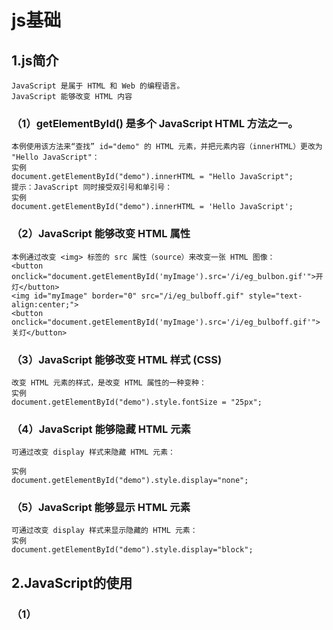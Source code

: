 # js基础
## 1.js简介
    JavaScript 是属于 HTML 和 Web 的编程语言。
    JavaScript 能够改变 HTML 内容
### （1）getElementById() 是多个 JavaScript HTML 方法之一。
    本例使用该方法来“查找” id="demo" 的 HTML 元素，并把元素内容（innerHTML）更改为 "Hello JavaScript"：
    实例
    document.getElementById("demo").innerHTML = "Hello JavaScript";
    提示：JavaScript 同时接受双引号和单引号：
    实例
    document.getElementById("demo").innerHTML = 'Hello JavaScript';

### （2）JavaScript 能够改变 HTML 属性
    本例通过改变 <img> 标签的 src 属性（source）来改变一张 HTML 图像：
    <button onclick="document.getElementById('myImage').src='/i/eg_bulbon.gif'">开灯</button>
    <img id="myImage" border="0" src="/i/eg_bulboff.gif" style="text-align:center;">
    <button onclick="document.getElementById('myImage').src='/i/eg_bulboff.gif'">关灯</button>

### （3）JavaScript 能够改变 HTML 样式 (CSS)
    改变 HTML 元素的样式，是改变 HTML 属性的一种变种：
    实例
    document.getElementById("demo").style.fontSize = "25px";

### （4）JavaScript 能够隐藏 HTML 元素
    可通过改变 display 样式来隐藏 HTML 元素：

    实例
    document.getElementById("demo").style.display="none";

### （5）JavaScript 能够显示 HTML 元素
    可通过改变 display 样式来显示隐藏的 HTML 元素：
    实例
    document.getElementById("demo").style.display="block";

## 2.JavaScript的使用
### （1）<script> 标签
    在 HTML 中，JavaScript 代码必须位于 <script> 与 </script> 标签之间。
    实例
    <script>
    document.getElementById("demo").innerHTML = "我的第一段 JavaScript";
    </script>
    注释：旧的 JavaScript 例子也许会使用 type 属性：<script type="text/javascript">。
    注释：type 属性不是必需的。JavaScript 是 HTML 中的默认脚本语言。

### （2）JavaScript 函数和事件
    JavaScript 函数是一种 JavaScript 代码块，它可以在调用时被执行。
    例如，当发生事件时调用函数，比如当用户点击按钮时。
### （3）JavaScript的位置
#### 内部脚本
    您能够在 HTML 文档中放置任意数量的脚本。
    脚本可被放置与 HTML 页面的 <body> 或 <head> 部分中，或兼而有之。
    提示：把脚本置于 <body> 元素的底部，可改善显示速度，因为脚本编译会拖慢显示。

#### 外部脚本
##### 外部脚本位置
    脚本可放置与外部文件中：
    外部文件：myScript.js
    function myFunction() {
        document.getElementById("demo").innerHTML = "段落被更改。";
    }
    外部脚本很实用，如果相同的脚本被用于许多不同的网页。
    JavaScript 文件的文件扩展名是 .js。
##### 外部脚本使用
    如需使用外部脚本，请在 <script> 标签的 src (source) 属性中设置脚本的名称：
    实例
    <script src="myScript.js"></script>
    注释：外部脚本不能包含 <script> 标签。

##### 外部 JavaScript 的优势
    在外部文件中放置脚本有如下优势：
    分离了 HTML 和代码
    使 HTML 和 JavaScript 更易于阅读和维护
    已缓存的 JavaScript 文件可加速页面加载
    如需向一张页面添加多个脚本文件 - 请使用多个 script 标签：
    实例
    <script src="myScript1.js"></script>
    <script src="myScript2.js"></script>
##### 外部引用
    可通过完整的 URL 或相对于当前网页的路径引用外部脚本：
    本例使用完整的 URL 来链接至脚本：
    实例
    <script src="https://www.w3school.com.cn/js/myScript1.js"></script>
    本例使用了位于当前网站上指定文件夹中的脚本：
    实例
    <script src="/js/myScript1.js"></script>
    本例链接了与当前页面相同文件夹的脚本：
    实例
    <script src="myScript1.js"></script>
 
    您能够在 HTML 文件路径中学习更多有关文件路径的知识 
### 3.JavaScript 输出
    JavaScript 不提供任何内建的打印或显示函数。

    JavaScript 显示方案
    JavaScript 能够以不同方式“显示”数据：
    使用 window.alert() 写入警告框
    使用 document.write() 写入 HTML 输出
    使用 innerHTML 写入 HTML 元素
    使用 console.log() 写入浏览器控制台
#### （1）使用 innerHTML
    如需访问 HTML 元素，JavaScript 可使用 document.getElementById(id) 方法。
    id 属性定义 HTML 元素。innerHTML 属性定义 HTML 内容：

    实例
    <!DOCTYPE html>
    <html>
    <body>
        <h1>我的第一张网页</h1>
        <p>我的第一个段落</p>
        <p id="demo"></p>

    <script>
        document.getElementById("demo").innerHTML = 5 + 6;
    </script>
    </body>
    </html> 
    提示：更改 HTML 元素的 innerHTML 属性是在 HTML 中显示数据的常用方法。

#### （2）使用 document.write()
    出于测试目的，使用 document.write() 比较方便：
    实例
    <!DOCTYPE html>
    <html>
    <body>
        <h1>我的第一张网页</h1>
        <p>我的第一个段落</p>
    <script>
        document.write(5 + 6);
    </script>
    </body>
    </html> 
    注意：在 HTML 文档完全加载后使用 document.write() 将删除所有已有的 HTML ：
    实例
    <!DOCTYPE html>
    <html>
    <body>
        <h1>我的第一张网页</h1>
        <p>我的第一个段落</p>
    <button onclick="document.write(5 + 6)">试一试</button>
    </body>
    </html>
    提示：document.write() 方法仅用于测试。

#### （3）使用 window.alert()
    您能够使用警告框来显示数据：
    实例
    <!DOCTYPE html>
    <html>
    <body>
        <h1>我的第一张网页</h1>
        <p>我的第一个段落</p>
    <script>
        window.alert(5 + 6);
    </script>

    </body>
    </html> 
 
    使用 console.log()
    在浏览器中，您可使用 console.log() 方法来显示数据。
    请通过 F12 来激活浏览器控制台，并在菜单中选择“控制台”。
    实例
    <!DOCTYPE html>
    <html>
    <body>
        <h1>我的第一张网页</h1>
        <p>我的第一个段落</p>
    <script>
        console.log(5 + 6);
    </script>

    </body>
    </html>
## 3.js语法句
    在 HTML 中，JavaScript 语句是由 web 浏览器“执行”的“指令”。

    实例
    var x, y, z;	// 语句 1
    x = 22;		// 语句 2
    y = 11;		// 语句 3
    z = x + y;	// 语句 4
### （1）JavaScript 语句由以下构成：

    值、运算符、表达式、关键词和注释。

    这条语句告诉浏览器在 id="demo" 的 HTML 元素中输出 "Hello Kitty."：
    实例
    document.getElementById("demo").innerHTML = "Hello Kitty.";
    大多数 JavaScript 程序都包含许多 JavaScript 语句。
    这些语句会按照它们被编写的顺序逐一执行。
    注释：JavaScript 程序（以及 JavaScript 语句）常被称为 JavaScript 代码。
### （2）分号分隔 JavaScript 语句。
        a = 5;
        b = 6;
        c = a + b;
    如果有分号分隔，允许在同一行写多条语句：
    a = 5; b = 6; c = a + b;
    您可能在网上看到不带分号的例子。
    提示：以分号结束语句不是必需的，但我们仍然强烈建议您这么做。

### （3）JavaScript 空白字符
    JavaScript 会忽略多个空格。您可以向脚本添加空格，以增强可读性。
    下面这两行是相等的：
    var person = "Bill";
    var person="Bill"; 
    在运算符旁边（ = + - * / ）添加空格是个好习惯：
    var x = y + z;
### （4）JavaScript 行长度和折行
    为了达到最佳的可读性，程序员们常常喜欢把代码行控制在 80 个字符以内。
    如果 JavaScript 语句太长，对其进行折行的最佳位置是某个运算符：
    实例
    document.getElementById("demo").innerHTML =
    "Hello Kitty.";
### （5）JavaScript 代码块
    JavaScript 语句可以用花括号（{...}）组合在代码块中。
    代码块的作用是定义一同执行的语句。
    您会在 JavaScript 中看到成块组合在一起的语句：
    实例
    function myFunction() {
        document.getElementById("demo").innerHTML = "Hello Kitty.";
        document.getElementById("myDIV").innerHTML = "How are you?";
    }

### （6）JavaScript 关键词
    JavaScript 语句常常通过某个关键词来标识需要执行的 JavaScript 动作。
    关键词	        描述
    break	        终止 switch 或循环。
    continue	    跳出循环并在顶端开始。
    debugger	    停止执行 JavaScript，并调用调试函数（如果可用）。
    do ... while	执行语句块，并在条件为真时重复代码块。
    for	            标记需被执行的语句块，只要条件为真。
    function	    声明函数。
    if ... else	    标记需被执行的语句块，根据某个条件。
    return	        退出函数。
    switch	        标记需被执行的语句块，根据不同的情况。
    try ... catch	对语句块实现错误处理。
    var	            声明变量。
    注释：JavaScript 关键词指的是保留的单词。保留词无法用作变量名。
## 4.js语法
    javaScript 语法是一套规则，它定义了 JavaScript 的语言结构。
    var x, y;	// 如何声明变量
    x = 7; y = 8;	// 如何赋值
    z = x + y;	// 如何计算值
 ### (1)JavaScript 值
    JavaScript 语句定义两种类型的值：混合值和变量值。
    混合值被称为字面量（literal）。变量值被称为变量。
### (2)JavaScript 字面量
#### 书写混合值最重要的规则是：
        写数值有无小数点均可：
#### 字符串是文本，由双引号或单引号包围：
        "Bill Gates"
        'Bill Gates' 
### （3）JavaScript 变量
    在编程语言中，变量用于存储数据值。
    JavaScript 使用 var 关键词来声明变量。
    = 号用于为变量赋值。
    在本例中，x 被定义为变量。然后，x 被赋的值是 7：
        var x;
        x = 7;
### (4)JavaScript 运算符
    JavaScript 使用算数运算符（+ - * /）来计算值：
        (7 + 8) * 10
    JavaScript 使用赋值运算符（=）向变量赋值：
        var x, y;
        var x = 7;
        var y = 8;
#### (5)JavaScript 表达式
    表达式是值、变量和运算符的组合，计算结果是值。
        6 * 10
    表达式也可包含变量值：
        x * 10
    值可以是多种类型，比如数值和字符串。
    例如，"Bill" + " " + "Gates"，计算为 "Bill Gates"：
#### (6)JavaScript 关键词
    JavaScript 关键词用于标识被执行的动作。
    var 关键词告知浏览器创建新的变量：
    var x = 7 + 8;
    var y = x * 10; 
 
#### (7)JavaScript 注释
    并非所有 JavaScript 语句都被“执行”。
    双斜杠 // 或 /* 与 */ 之间的代码被视为注释。
    注释会被忽略，不会被执行：
    var x = 7;   // 会执行
    // var x = 8;   不会执行
 
#### (8)JavaScript 标识符
##### 标识符是名称。
        在 JavaScript 中，标识符用于命名变量（以及关键词、函数和标签）。
        在大多数编程语言中，合法名称的规则大多相同。
##### 在 JavaScript 中，首字符必须是字母、下划线（-）或美元符号（$）。
        连串的字符可以是字母、数字、下划线或美元符号。
        提示：数值不可以作为首字符。这样，JavaScript 就能轻松区分标识符和数值。

##### JavaScript 对大小写敏感
    所有 JavaScript 标识符对大小写敏感。
    变量 lastName 和 lastname，是两个不同的变量。
        lastName = "Gates";
        lastname = "Jobs"; 
    JavaScript 不会把 VAR 或 Var 译作关键词 var。

##### JavaScript 与驼峰式大小写
    历史上，程序员曾使用三种把多个单词连接为一个变量名的方法：
    连字符：
        first-name, last-name, master-card, inter-city.
    注释：JavaScript 中不能使用连字符。它是为减法预留的。
    下划线：
        first_name, last_name, master_card, inter_city.
    驼峰式大小写（Camel Case）：
        FirstName, LastName, MasterCard, InterCity.
        camelCase
    JavaScript 程序员倾向于使用以小写字母开头的驼峰大小写：
        firstName, lastName, masterCard, interCity
##### JavaScript 字符集
    JavaScript 使用 Unicode 字符集。
    Unicode 覆盖世界上几乎所有的字符、标点和符号。
## JavaScript 注释
    JavaScript 注释用于解释 JavaScript 代码，增强其可读性。
    JavaScript 注释也可以用于在测试替代代码时阻止执行。

### 1.单行注释
    单行注释以 // 开头。
    任何位于 // 与行末之间的文本都会被 JavaScript 忽略（不会执行）。
    本例在每条代码行之前使用单行注释：
    实例
    // 改变标题：
        document.getElementById("myH").innerHTML = "我的第一张页面";
    // 改变段落：
        document.getElementById("myP").innerHTML = "我的第一个段落。";

    本例在每行结尾处使用了单行注释来解释代码：
    实例
        var x = 5;      // 声明 x，为其赋值 5
        var y = x + 2;  // 声明 y，为其赋值 x + 2
   
### 2.多行注释
        多行注释以 /* 开头，以 */ 结尾。
        任何位于 /* 和 */ 之间的文本都会被 JavaScript 忽略。
    本例使用多行注释（注释块）来解释代码：
    实例
        /*
        下面的代码会改变
        网页中
        id = "myH" 的标题
        以及 id = "myP" 的段落：
        */
        document.getElementById("myH").innerHTML = "我的第一张页面";
        document.getElementById("myP").innerHTML = "我的第一个段落。"; 

### 3.使用注释来阻止执行
    使用注释来防止代码执行很适合代码测试。
    在代码行之前添加 // 会把可执行的代码行更改为注释。
    本例使用 // 来阻止代码行的执行：

    实例
        //document.getElementById("myH").innerHTML = "我的第一张页面";
        document.getElementById("myP").innerHTML = "我的第一个段落。"; 
    本例使用注释块来阻止多行代码的执行：
    实例
        /*
        document.getElementById("myH").innerHTML = "我的第一张页面";
        document.getElementById("myP").innerHTML = "我的第一个段落。";
        */
### 4.JavaScript 变量
#### (1)JavaScript 变量是存储数据值的容器。
    在本例中，x、y 和 z 是变量：
    实例
        var x = 7;
        var y = 8;
        var z = x + y; 
    从上例中，您可获得：
        x 存储值 7
        y 存储值 8
        z 存储值 15
    类似代数
    在本例中，price1、price2 以及 total 是变量：
    实例
        var price1 = 7;
        var price2 = 8;
        var price3 = 12;
        var total = price1 + price2 + price3;
    在编程中，类似代数，我们使用变量（比如 price1）来存放值。
    在编程中，类似代数，我们在表达式中使用变量（total = price1 + price2 + price3）。
    从上例中，您可以算出 total 的值是 27。
    提示：JavaScript 变量是存储数据值的容器。

#### (2)赋值运算符
    在 JavaScript 中，等号（=）是赋值运算符，而不是“等于”运算符。
    这一点与代数不同。下面的代码在代数中是不合理的：
        x = x + 5
    然而在 JavaScript 中，它非常合理：把 x + 5 的值赋给 x。
    （计算 x + 5 的值并把结果放入 x 中。x 的值递增 5。）
    注释：JavaScript 中的“等于”运算符是 ==。

#### (3)JavaScript 数据类型
    JavaScript 变量可存放数值，比如 100，以及文本值，比如 "Bill Gates"。
    在编程中，文本值被称为字符串。
    JavaScript 可处理多种数据类型，但是现在，我们只关注数值和字符串值。
##### 字符串被包围在双引号或单引号中。数值不用引号。
    如果把数值放在引号中，会被视作文本字符串。
    实例
        var pi = 3.14;
        var person = "Bill Gates";
        var answer = 'How are you!';
#### (4)声明（创建） JavaScript 变量
    在 JavaScript 中创建变量被称为“声明”变量。
    您可以通过 var 关键词来声明 JavaScript 变量：
        var carName;
    声明之后，变量是没有值的。（技术上，它的值是 undefined。）
    如需赋值给变量，请使用等号：
        carName = "porsche";
    您可以在声明变量时向它赋值：
        var carName = "porsche";
    在上面的例子中，我们创建了名为 carName 的变量，并向其赋值 "porsche"。

    然后，我们在 id="demo" 的 HTML 段落中“输出”该值：
    实例
        <p id="demo"></p>
        <script>
        var carName = "porsche";
        document.getElementById("demo").innerHTML = carName; 
        </script>
    提示：在脚本的开头声明所有变量是个好习惯！

#### (5)一条语句，多个变量
    您可以在一条语句中声明许多变量,以 var 作为语句的开头，并以逗号分隔变量：
        var person = "Bill Gates", carName = "porsche", price = 15000;
    声明可横跨多行：
        var person = "Bill Gates",
        carName = "porsche",
        price = 15000;
#### (6)Value = undefined
    在计算机程序中，被声明的变量经常是不带值的。值可以是需被计算的内容，或是之后被提供的数据，比如数据输入。
    不带有值的变量，它的值将是 undefined。
    变量 carName 在这条语句执行后的值是 undefined：
    实例
        var carName;
#### (7)重复声明 JavaScript 变量
    如果再次声明某个 JavaScript 变量，将不会丢它的值。
    在这两条语句执行后，变量 carName 的值仍然是 "porsche"：
    实例
        var carName = "porsche";
        var carName; 
#### (8)JavaScript 算术
    与代数类似，您能够通过 JavaScript 变量进行算术运算，使用 = 和 + 之类的运算符：

    实例
        var x = 3 + 5 + 8;
    字符串也可以使用加号，但是字符串将被级联：

    实例
        var x = "Bill" + " " + "Gates";
        
    还可以试试这个：
    实例
        var x = "8" + 3 + 5;
    提示：如果把要给数值放入引号中，其余数值会被视作字符串并被级联。

    现在试试这个：
    实例
        var x = 3 + 5 + "8";
### 5.JavaScript Let
    ES2015 引入了两个重要的 JavaScript 新关键词：let 和 const。
    这两个关键字在 JavaScript 中提供了块作用域（Block Scope）变量（和常量）。
    在 ES2015 之前，JavaScript 只有两种类型的作用域：全局作用域和函数作用域。
#### （1）全局作用域
    全局（在函数之外）声明的变量拥有全局作用域。
    实例
        var carName = "porsche";
        // 此处的代码可以使用 carName
        function myFunction() {
        // 此处的代码也可以使用 carName
        }
    全局变量可以在 JavaScript 程序中的任何位置访问。

#### （2）函数作用域
    局部（函数内）声明的变量拥有函数作用域。
    实例
        // 此处的代码不可以使用 carName
        function myFunction() {
            var carName = "porsche";
            // code here CAN use carName
        }
        // 此处的代码不可以使用 carName
    局部变量只能在它们被声明的函数内访问。

#### （3）JavaScript 块作用域
    通过 var 关键词声明的变量没有块作用域。
    在块 {} 内声明的变量可以从块之外进行访问。
    实例
        { 
        var x = 10; 
        }
        // 此处可以使用 x
    在 ES2015 之前，JavaScript 是没有块作用域的。
    可以使用 let 关键词声明拥有块作用域的变量。
    在块 {} 内声明的变量无法从块外访问：

    实例
        { 
        let x = 10;
        }
        // 此处不可以使用 x
#### （4）重新声明变量
    使用 var 关键字重新声明变量会带来问题。
    在块中重新声明变量也将重新声明块外的变量：
    实例
        var x = 10;
        // 此处 x 为 10
        { 
        var x = 6;
        // 此处 x 为 6
        }
        // 此处 x 为 6
    使用 let 关键字重新声明变量可以解决这个问题。
    在块中重新声明变量不会重新声明块外的变量：
    实例
        var x = 10;
        // 此处 x 为 10
        { 
        let x = 6;
        // 此处 x 为 6
        }
        // 此处 x 为 10
    
    下表定义了第一个完全支持 let 关键词的浏览器版本：
#### （4）循环作用域
##### 在循环中使用 var：
    实例
    var i = 7;
    for (var i = 0; i < 10; i++) {
    // 一些语句
        }
    // 此处，i 为 10

##### 在循环中使用 let：

    实例
    let i = 7;
    for (let i = 0; i < 10; i++) {
    // 一些语句
    }
    // 此处 i 为 7
    在第一个例子中，在循环中使用的变量使用 var 重新声明了循环之外的变量。
    在第二个例子中，在循环中使用的变量使用 let 并没有重新声明循环外的变量。
    如果在循环中用 let 声明了变量 i，那么只有在循环内，变量 i 才是可见的。

#### （5）函数作用域
    在函数内声明变量时，使用 var 和 let 很相似。
    它们都有函数作用域：
    function myFunction() {
        var carName = "porsche";   // 函数作用域
    }
    function myFunction() {
        let carName = "porsche";   // 函数作用域
    }
#### （6）全局作用域
    块外声明声明，那么 var 和 let 也很相似。
    它们都拥有全局作用域：
    var x = 10;       // 全局作用域
    let y = 6;       // 全局作用域
#### （7）HTML 中的全局变量
    使用 JavaScript 的情况下，全局作用域是 JavaScript 环境。
    在 HTML 中，全局作用域是 window 对象。
    通过 var 关键词定义的全局变量属于 window 对象：
        实例
        var carName = "porsche";
        // 此处的代码可使用 window.carName

    通过 let 关键词定义的全局变量不属于 window 对象：
        实例
        let carName = "porsche";
        // 此处的代码不可使用 window.carName
#### （8）重新声明
##### 允许在程序的任何位置使用 var 重新声明 JavaScript 变量：
        实例
        var x = 10;
        // 现在，x 为 10
        var x = 6;
        // 现在，x 为 6

##### 在相同的作用域，或在相同的块中，通过 let 重新声明一个 var 变量是不允许的：
        实例
        var x = 10;       // 允许
        let x = 6;       // 不允许

        {
        var x = 10;   // 允许
        let x = 6;   // 不允许
        }
    在相同的作用域，或在相同的块中，通过 let 重新声明一个 let 变量是不允许的：

    实例
        let x = 10;       // 允许
        let x = 6;       // 不允许

        {
        let x = 10;   // 允许
        let x = 6;   // 不允许
        }
    在相同的作用域，或在相同的块中，通过 var 重新声明一个 let 变量是不允许的：

    实例
        let x = 10;       // 允许
        var x = 6;       // 不允许

        {
        let x = 10;   // 允许
        var x = 6;   // 不允许
        }
    在不同的作用域或块中，通过 let 重新声明变量是允许的：

    实例
    let x = 6;       // 允许

    {
    let x = 7;   // 允许
    }

    {
    let x = 8;   // 允许
    }
#### （8）提升
    通过 var 声明的变量会提升到顶端。如果您不了解什么是提升（Hoisting），请学习我们的提升这一章。
    您可以在声明变量之前就使用它：
        实例
        // 在此处，您可以使用 carName
        var carName;
    通过 let 定义的变量不会被提升到顶端。
    在声明 let 变量之前就使用它会导致 ReferenceError。
    变量从块的开头一直处于“暂时死区”，直到声明为止：
    实例
    // 在此处，您不可以使用 carName
    let carName;
### 6.JavaScript Const
    通过 const 定义的变量与 let 变量类似，但不能重新赋值：
        实例
        const PI = 3.141592653589793;
        PI = 3.14;      // 会出错
        PI = PI + 10;   // 也会出错
#### （1）块作用域
    在块作用域内使用 const 声明的变量与 let 变量相似。
    在本例中，x 在块中声明，不同于在块之外声明的 x：
        实例
        var x = 10;
        // 此处，x 为 10
        { 
        const x = 6;
        // 此处，x 为 6
        }
        // 此处，x 为 10
#### （2）在声明时赋值
    JavaScript const 变量必须在声明时赋值：
        const PI = 3.14159265359;
    不是真正的常数
    关键字 const 有一定的误导性。

    它没有定义常量值。它定义了对值的常量引用。

    因此，我们不能更改常量原始值，但我们可以更改常量对象的属性。

 #### （3）原始值
##### 如果我们将一个原始值赋给常量，我们就不能改变原始值：

        实例
        const PI = 3.141592653589793;
        PI = 3.14;      // 会出错
        PI = PI + 10;   // 也会出错
#### （4）常量对象可以更改
    您可以更改常量对象的属性：

        实例
        // 您可以创建 const 对象：
        const car = {type:"porsche", model:"911", color:"Black"};

    // 您可以更改属性：
        car.color = "White";

    // 您可以添加属性：
    car.owner = "Bill";
    但是您无法重新为常量对象赋值：

        实例
        const car = {type:"porsche", model:"911", color:"Black"};
        car = {type:"Volvo", model:"XC60", color:"White"};    // ERROR
#### （5）常量数组可以更改
    您可以更改常量数组的元素：

    实例
    // 您可以创建常量数组：
        const cars = ["Audi", "BMW", "porsche"];

    // 您可以更改元素：
        cars[0] = "Honda";

    // 您可以添加元素：
        cars.push("Volvo");
    但是您无法重新为常量数组赋值：
        实例
        const cars = ["Audi", "BMW", "porsche"];
        cars = ["Honda", "Toyota", "Volvo"];    // ERROR
#### （6）重新声明
    在程序中的任何位置都允许重新声明 JavaScript var 变量：

    实例
    var x = 2;    //  允许
    var x = 3;    //  允许
    x = 4;        //  允许
    在同一作用域或块中，不允许将已有的 var 或 let 变量重新声明或重新赋值给 const：

    实例
        var x = 2;         // 允许
            const x = 2;       // 不允许
        {
        let x = 2;     // 允许
            const x = 2;   // 不允许
        }
    在同一作用域或块中，为已有的 const 变量重新声明声明或赋值是不允许的：

    实例
    const x = 2;       // 允许
    const x = 3;       // 不允许
    x = 3;             // 不允许
    var x = 3;         // 不允许
    let x = 3;         // 不允许

    {
    const x = 2;   // 允许
    const x = 3;   // 不允许
    x = 3;         // 不允许
    var x = 3;     // 不允许
    let x = 3;     // 不允许
    }
    在另外的作用域或块中重新声明 const 是允许的：

    实例
    const x = 2;       // 允许

    {
    const x = 3;   // 允许
    }

    {
    const x = 4;   // 允许
    }
 #### （7）提升
    通过 var 定义的变量会被提升到顶端。如果您不了解什么是提升（Hoisting）。
    const 变量不能在声明之前使用：
### 7.JavaScript 运算符
#### （1）JavaScript 算数运算符
    +   加法
    -   减法
    *   乘法
    /	除法
    %	取模（余数）
    ++	递加
    --	递减
    **	幂（ES2016）
#### （2）JavaScript 赋值运算符

    =	    x = y	    x = y
    +=	    x += y	    x = x + y
    -=	    x -= y	    x = x - y
    *=	    x *= y	    x = x * y
    /=	    x /= y	    x = x / y
    %=	    x %= y	    x = x % y
    <<=	    x <<= y	    x = x << y
    >>=	    x >>= y	    x = x >> y
    >>>=	x >>>= y	x = x >>> y
    &=	    x &= y	    x = x & y
    ^=	    x ^= y	    x = x ^ y
    |=	    x |= y	    x = x | y
    **=	    x **= y	    x = x ** y
    加法赋值运算符（+=）向变量添加一个值。
#### （3）JavaScript 字符串运算符
##### 字符串进行相加
    + 运算符可以字符串进行相加（级联运算符）。
    += 赋值运算符也可用于相加（级联）字符串：
        实例
        txt1 = "Hello ";
        txt1 += "Kitty!"; 
        txt1 的结果将是：
        Hello Kitty!

##### 字符串和数字的相加
    相加两个数字，将返回和，但对一个数字和一个字符串相加将返回一个字符串：
        实例
        x = 7 + 8;
        y = "7" + 8;
        z = "Hello" + 7;
        x、y 和 z 的结果将是：

        15
        78
        Hello7
 

#### （4）JavaScript 比较运算符
    ==	等于
    ===	等值等型
    !=	不相等
    !==	不等值或不等型
    >	大于
    <	小于
    >=	大于或等于
    <=	小于或等于
    ?	三元运算符

#### (5)JavaScript 逻辑运算符
    运算符	描述
    &&	逻辑与
    ||	逻辑或
    !	逻辑非

#### (6)JavaScript 类型运算符
    运算符	描述
    typeof	返回变量的类型。
    instanceof	返回 true，如果对象是对象类型的实例。

#### (7)JavaScript 位运算符
    位运算符处理 32 位数。
    该运算中的任何数值运算数都会被转换为 32 位的数。结果会被转换回 JavaScript 数。

    运算符	描述	例子	等同于	结果	十进制
    &	与	5 & 1	0101 & 0001	0001	1
    |	或	5 | 1	0101 | 0001	0101	5
    ~	非	~ 5	~0101	1010	10
    ^	异或	5 ^ 1	0101 ^ 0001	0100	4
    <<	零填充左位移	5 << 1	0101 << 1	1010	10
    >>	有符号右位移	5 >> 1	0101 >> 1	0010	2
    >>>	零填充右位移	5 >>> 1	0101 >>> 1	0010	2
    上例使用 4 位无符号的例子。但是 JavaScript 使用 32 位有符号数。
    因此，在 JavaScript 中，~ 5 不会返回 10，而是返回 -6。
### 8.JavaScript 数据类型
    值类型(基本类型)：字符串（String）、数字(Number)、布尔(Boolean)、空（Null）、未定义（Undefined）、Symbol。
    引用数据类型（对象类型）：对象(Object)、数组(Array)、函数(Function)，还有两个特殊的对象：正则（RegExp）和日期（Date）。
    注：Symbol 是 ES6 引入了一种新的原始数据类型，表示独一无二的值。

#### （1）JavaScript 拥有动态类型
    这意味着相同的变量可用作不同的类型：
    实例
        var x;               // x 为 undefined
        var x = 5;           // 现在 x 为数字
        var x = "John";      // 现在 x 为字符串

    变量的数据类型可以使用 typeof 操作符来查看：
        实例
        typeof "John"                // 返回 string
        typeof 3.14                  // 返回 number
        typeof false                 // 返回 boolean
        typeof [1,2,3,4]             // 返回 object
        typeof {name:'John', age:34} // 返回 object
    typeof 运算符可返回以下
    string
    number
    boolean
    undefined
    typeof 运算符把对象、数组或 null 返回 object。
    typeof 运算符不会把函数返回 object。


 #### (2)JavaScript 字符串 (String)
##### 字符串是存储字符（比如 "Bill Gates"）的变量。
##### 字符串可以是引号中的任意文本。可以使用单引号或双引号：
        实例
        var carname="Volvo XC60";
        var carname='Volvo XC60';
##### 可以在字符串中使用引号，只要不匹配包围字符串的引号即可：

        实例
        var answer="It's alright";
        var answer="He is called 'Johnny'";
        var answer='He is called "Johnny"';
##### 字符串方法
    1.length
        可返回字符串的长度：
    2.indexOf(searchvalue,start) 
        返回字符串中指定文本首次出现的索引（位置），未找到返回-1  不能采用强大的搜索值（正则表达式）。
    3.lastIndexOf(searchvalue,start) 方法返回指定文本在字符串中最后一次出现的索引，未找到返回-1
    4.startsWith(searchvalue,start) 如果字符串以指定值开头，则 返回 true   区分大小写
    5.endsWith(searchvalue, length)如果字符串以指定值结尾，则 返回 true
    6.search()    在字符串中搜索指定值并返回匹配的位置：不能接受第二个起始位置参数,支持正则
    7.match()   根据正则表达式在字符串中搜索匹配项,并将匹配项作为 Array 对象返回。
    8.includes()如果字符串包含指定值，includes() 方法返回 true。
##### 模板字面量
    1.模板字面量提供了一种将变量和表达式插入字符串的简单方法
    ${...}
    2.

##### 转义字符
    \
    \b	退格键
    \f	换页
    \n	新行
    \r	回车
    \t	水平制表符
    \v	垂直制表符
 #### (4)JavaScript 数字 (Nunber)
    JavaScript 只有一种数字类型。数字可以带小数点，也可以不带：
        实例
        var x1=34.00;      //使用小数点来写
        var x2=34;         //不使用小数点来写
    极大或极小的数字可以通过科学（指数）计数法来书写：
        实例
        var y=123e5;      // 12300000
        var z=123e-5;     // 0.00123
##### 精度
    整数（不使用指数或科学计数法）会被精确到 15 位。
    小数的最大数是 17 位，但是浮点的算数并不总是 100% 精准： 使用乘除法有助于解决上面的问题：
##### 字字符串
    在所有数字运算中，JavaScript 会尝试将字符串转换为数字：   *    /    -  加法不会
##### NaN
     非数字
     isNaN()     确定某个值是否是数    返回布尔
##### 数字方法
    toString() 以字符串返回数值
    toExponential(a) 返回字符串值，它包含已被四舍五入并使用指数计数法的数字 参数定义小数点后的字符数
    toFixed() 返回字符串值，它包含了指定位数小数的数字 参数定义小数点后的字符数
    toPrecision() 返回字符串值，它包含了指定长度的数字,参数定义总共字符数
    valueOf() 以数值返回数值：

    这三种 JavaScript 方法可用于将变量转换为数字：
    Number(a)	返回数字，由其参数转换而来。
    parseFloat(a)	解析其参数并返回浮点数。
    parseInt(a)	解析其参数并返回整数。

#### （5）JavaScript 布尔 (Boolean)
    布尔（逻辑）只能有两个值：true 或 false。
        var x=true;
        var y=false;
    布尔常用在条件测试中。
#### （6）JavaScript 数组
    下面的代码创建名为 cars 的数组：
        var cars=new Array();
        cars[0]="Saab";
        cars[1]="Volvo";
        cars[2]="BMW";
    或者:
        var cars=new Array("Saab","Volvo","BMW");
    或者:
        var cars=["Saab","Volvo","BMW"];

    数组下标是基于零的，所以第一个项目是 [0]，第二个是 [1]，以此类推。

#### （7）JavaScript 对象
    对象由花括号分隔。在括号内部，对象的属性以名称和值对的形式 (name : value) 来定义。属性由逗号分隔：

    var person={firstname:"John", lastname:"Doe", id:5566};
    上面例子中的对象 (person) 有三个属性：firstname、lastname 以及 id。

    空格和折行无关紧要。声明可横跨多行：
        var person={
        firstname : "John",
        lastname  : "Doe",
        id        :  5566
        };

    对象属性有两种寻址方式：
        实例
        name=person.lastname;
        name=person["lastname"];


#### （8）Undefined 和 Null
    Undefined 这个值表示变量不含有值。
    Undefined 与 null 的值相等，但类型不相等：
    可以通过将变量的值设置为 null 来清空变量。
        实例
        cars=null;
        person=null;


#### （9）声明变量类型
    当您声明新变量时，可以使用关键词 "new" 来声明其类型：
    var carname=new String;     //避免，这样声明会增加复杂度
    var x=      new Number;     //避免，这样声明会增加复杂度
    var y=      new Boolean;    //避免，这样声明会增加复杂度
    var cars=   new Array; 
    var person= new Object;
    JavaScript 变量均为对象。当您声明一个变量时，就创建了一个新的对象。
### 9.JavaScript 对象
    
#### （1）JavaScript 对象
    在 JavaScript中，几乎所有的事物都是对象。
    对象也是一个变量，但对象可以包含多个值（多个变量），每个值以 name:value 对呈现。
        var car = {name:"Fiat", model:500, color:"white"};
    在以上实例中，3 个值 ("Fiat", 500, "white") 赋予变量 car。
    JavaScript 对象是变量的容器。
#### （2）对象定义
    你可以使用字符来定义和创建 JavaScript 对象:
    实例
        var person = {firstName:"John", lastName:"Doe", age:50, eyeColor:"blue"};
    定义 JavaScript 对象可以跨越多行，空格跟换行不是必须的：

        实例
        var person = {
            firstName:"John",
            lastName:"Doe",
            age:50,
            eyeColor:"blue"
        };
 

#### （3）对象属性
    可以说 "JavaScript 对象是变量的容器"。
    但是，我们通常认为 "JavaScript 对象是键值对的容器"。
    键值对通常写法为 name : value (键与值以冒号分割)。
    键值对在 JavaScript 对象通常称为 对象属性。
    对象键值对的写法类似于：
        PHP 中的关联数组
        Python 中的字典
        C 语言中的哈希表
        Java 中的哈希映射
        Ruby 和 Perl 中的哈希表
#### （4）访问对象属性
    你可以通过两种方式访问对象属性:
        实例 1
        person.lastName;

        实例 2
        person["lastName"];

    

#### （5）对象方法
    对象的方法定义了一个函数，并作为对象的属性存储。
    对象方法通过添加 () 调用 (作为一个函数)。
    该实例访问了 person 对象的 fullName() 方法:
        name = person.fullName(); 
    如果你要访问 person 对象的 fullName 属性，它将作为一个定义函数的字符串返回：

    JavaScript 对象是属性和方法的容器。
    在随后的教程中你将学习到更多关于函数，属性和方法的知识。

 #### （6）访问对象方法
    你可以使用以下语法创建对象方法：
        methodName : function() {
            // 代码 
        }
    你可以使用以下语法访问对象方法：
        实例
            objectName.methodName()
    通常 fullName() 是作为 person 对象的一个方法， fullName 是作为一个属性。
    如果使用 fullName 属性，不添加 (), 它会返回函数的定义：
#### （7）this 关键词
    在函数定义中，this 引用该函数的“拥有者”。
#### (8)请注意 (x==y) 与 (x===y) 的区别。
    JavaScript 对象无法进行对比，比较两个 JavaScript 将始终返回 false。
### 10.JavaScript 函数
    JavaScript 函数是被设计为执行特定任务的代码块。
    JavaScript 函数会在某代码调用它时被执行。

        实例
        function myFunction(p1, p2) {
            return p1 * p2;              // 该函数返回 p1 和 p2 的乘积
        }
#### （1）JavaScript 函数语法
    JavaScript 函数通过 function 关键词进行定义，其后是函数名和括号 ()。
    圆括号可包括由逗号分隔的参数：
         (参数 1, 参数 2, ...)
    由函数执行的代码被放置在花括号中：{}
        function name(参数 1, 参数 2, 参数 3) {
            要执行的代码
        }
    在函数中，参数是局部变量。
#### （2）函数调用
    函数中的代码将在其他代码调用该函数时执行：
        当事件发生时（当用户点击按钮时）
        当 JavaScript 代码调用时
        自动的（自调用）


#### （3）函数返回
    当 JavaScript 到达 return 语句，函数将停止执行。
    如果函数被某条语句调用，JavaScript 将在调用语句之后“返回”执行代码。
    函数通常会计算出返回值。这个返回值会返回给调用者：
        实例
        计算两个数的乘积，并返回结果：

        var x = myFunction(7, 8);        // 调用函数，返回值被赋值给 x

        function myFunction(a, b) {
            return a * b;                // 函数返回 a 和 b 的乘积
        }
        x 的结果将是：
        56
#### （4）为何使用函数？
    能够对代码进行复用：只要定义一次代码，就可以多次使用它。
    能够多次向同一函数传递不同的参数，以产生不同的结果。

        实例
        把华氏度转换为摄氏度：
        function toCelsius(fahrenheit) {
            return (5/9) * (fahrenheit-32);
        }

        document.getElementById("demo").innerHTML = toCelsius(77);
#### （5） () 运算符调用函数
    使用上面的例子，toCelsius 引用的是函数对象，而 toCelsius() 引用的是函数结果。

        实例
        访问没有 () 的函数将返回函数定义：

        function toCelsius(fahrenheit) {
            return (5/9) * (fahrenheit-32);
        }

    document.getElementById("demo").innerHTML = toCelsius;
#### （6）用作变量值的函数
    函数的使用方法与变量一致，在所有类型的公式、赋值和计算中。
    使用变量来存储函数的值：
        var x = toCelsius(77);
        var text = "The temperature is " + x + " Celsius";
    您能够把函数当做变量值直接使用：
        var text = "The temperature is " + toCelsius(77) + " Celsius";
    局部变量
        在 JavaScript 函数中声明的变量，会成为函数的局部变量。

    局部变量只能在函数内访问。
        实例
        // 此处的代码不能使用 carName

        function myFunction() {
            var carName = "Volvo";
            // 此处的代码可以使用 carName
        }
        // 此处的代码不能使用 carName

    由于局部变量只能被其函数识别，因此可以在不同函数中使用相同名称的变量。
    局部变量在函数开始时创建，在函数完成时被删除。
### 11.JavaScript 事件
    HTML 事件是发生在 HTML 元素上的“事情”。
    当在 HTML 页面中使用 JavaScript 时，JavaScript 能够“应对”这些事件。

#### (1)HTML 事件
    HTML 事件可以是浏览器或用户做的某些事情。
        下面是 HTML 事件的一些例子：
        HTML 网页完成加载
        HTML 输入字段被修改
        HTML 按钮被点击

    通常，当事件发生时，用户会希望做某件事。JavaScript 允许您在事件被侦测到时执行代码。
    通过 JavaScript 代码，HTML 允许您向 HTML 元素添加事件处理程序。

    使用单引号：
        <element event='一些 JavaScript'>
    使用双引号：
        <element event="一些 JavaScript">
##### 在下面的例子中，onclick 属性（以及代码）被添加到 <button> 元素：
        实例
        <button onclick='document.getElementById("demo").innerHTML=Date()'>现在的时间是？</button>
    在上面的例子中，JavaScript 代码改变了 id="demo" 的元素的内容。

##### 在接下来的例子中，代码（使用 this.innerHTML）改变了其自身元素的内容：

        实例
        <button onclick="this.innerHTML=Date()">现在的时间是？</button>
    
##### JavaScript 代码通常有很多行。事件属性调用函数更为常见：

        实例
        <button onclick="displayDate()">现在的时间是？</button>
    
#### 常见的 HTML 事件
    事件	描述
    onchange	HTML 元素已被改变
    onclick	    用户点击了 HTML 元素
    onmouseover	用户把鼠标移动到 HTML 元素上
    onmouseout	用户把鼠标移开 HTML 元素
    onkeydown	用户按下键盘按键
    onload	    浏览器已经完成页面加载

### 12.JavaScript 数组
    JavaScript 数组用于在单一变量中存储多个值。
#### (1) 创建数组
##### 使用数组文本是创建 JavaScript 数组最简单的方法。
    语法：
    var array-name = [item1, item2, ...];
    注意：   空格和折行并不重要。声明可横跨多行：
            不要最后一个元素之后写逗号（比如 "BMW",）。
            可能存在跨浏览器兼容性问题。
    

##### 使用 JavaScript 关键词 new
    下面的例子也会创建数组，并为其赋值：
    实例
    var cars = new Array("Saab", "Volvo", "BMW");
    以上两个例子效果完全一样。无需使用 new Array()。

    出于简洁、可读性和执行速度的考虑，请使用第一种方法（数组文本方法）。

#### （2）访问数组元素
    我们通过引用索引号（下标号）来引用某个数组元素。
##### 这条语句访问 cars 中的首个元素的值：
        var name = cars[0];
    注意：[0] 是数组中的第一个元素。[1] 是第二个。数组索引从 0 开始。

##### 改变数组元素
    这条语句修改了 cars 中第一个元素的值：
    cars[0] = "Opel";

#### （3）访问完整数组
    通过 JavaScript，可通过引用数组名来访问完整数组：
    实例
    var cars = ["Saab", "Volvo", "BMW"];
    document.getElementById("demo").innerHTML = cars; 

#### （4）数组是对象
    数组是一种特殊类型的对象。在 JavaScript 中对数组使用 typeof 运算符会返回 "object"。
    但是，JavaScript 数组最好以数组来描述。
##### 对象使用名称来访问其“成员”。在本例中，person.firstName 返回 Bill：
    对象：
        var person = {firstName:"Bill", lastName:"Gates", age:19};

##### 数组元素可以是对象
        JavaScript 变量可以是对象。数组是特殊类型的对象。
        正因如此，您可以在相同数组中存放不同类型的变量。
        您可以在数组保存对象。您可以在数组中保存函数。你甚至可以在数组中保存数组：

        myArray[0] = Date.now;
        myArray[1] = myFunction;
        myArray[2] = myCars;
#### （5）数组属性和方法

    1.length 属性返回元素的数量


    把数组转换为字符串
        toString() 把数组转换为数组值（逗号分隔）的字符串。
        join(a) 方法也可将所有数组元素结合为一个字符串。参数为分隔符
    增减元素
        既然 JavaScript 数组属于对象，其中的元素就可以使用 JavaScript delete 运算符来删除，使用 delete 会在数组留下未定义的空洞。请使用 pop() 或 shift() 取而代之。
        pop() 方法从数组中删除最后一个元素 返回“被弹出”的值
        push() 方法（在数组结尾处）向数组添加一个新的元素 返回新数组的长度
    位移元素
        shift() 方法会删除首个数组元素，并把所有其他元素“位移”到更低的索引。返回被“位移出”的字符串
        unshift() 方法（在开头）向数组添加新元素，并“反向位移”旧元素 返回新数组的长度
    拼接数组
        splice(2, 0, "Lemon", "Kiwi") 方法可用于向数组添加新项 返回一个包含已删除项的数组
            splice(0, 1)
    合并数组
        concat() 方法通过合并（连接）现有数组来创建一个新数组
        var myChildren = myGirls.concat(myBoys); 
        var myChildren = arr1.concat(arr2, arr3)
        concat() 方法也可以将值作为参数
        var myChildren = arr1.concat(["Emil", "Tobias", "Linus"]);
    裁剪数组
        slice() 方法用数组的某个片段切出新数组。
        var citrus = fruits.slice(1)
        slice(a，b) 方法创建新数组。它不会从源数组中删除任何元素
    反转数组：
    reverse() 方法反转数组中的元素
    数组排序
        sort() 方法对数组进行排序
            默认地，sort() 函数按照字符串顺序对值进行排序 sort() 方法在对数值排序时会产生不正确的结果
        升序
        sort(function(a, b){return a - b})
        降序
        sort(function(a, b){return b - a})
    数组最大值
        function myArrayMax(arr) {
            
            return Math.max.apply(null, arr);
        }
    数组最小值
        function myArrayMin(arr) {
            return Math.min.apply(null, arr);
        }
    3.访问第一个数组元素
        实例
        fruits = ["Banana", "Orange", "Apple", "Mango"];
        var first = fruits[0];
    4.访问最后一个数组元素
        实例
        fruits = ["Banana", "Orange", "Apple", "Mango"];
        var last = fruits[fruits.length - 1];

    5.遍历数组元素
        ①遍历数组的最安全方法是使用 "for" 循环：
        实例
        var fruits, text, fLen, i;

        fruits = ["Banana", "Orange", "Apple", "Mango"];
        fLen = fruits.length;
        text = "<ul>";
        for (i = 0; i < fLen; i++) {
            text += "<li>" + fruits[i] + "</li>";
        } 
     ②可以使用 Array.foreach() 函数：
        实例
        var fruits, text;
        fruits = ["Banana", "Orange", "Apple", "Mango"];

        text = "<ul>";
        fruits.forEach(myFunction);
        text += "</ul>";

        function myFunction(value) {
        text += "<li>" + value + "</li>";
        }
    6.添加数组元素
        向数组添加新元素的最佳方法是使用 push() 方法：
        使用 length 属性向数组添加新元素：
        实例
        var fruits = ["Banana", "Orange", "Apple", "Mango"];
        fruits[fruits.length] = "Lemon";     // 向 fruits 添加一个新元素 (Lemon)
        添加最高索引的元素可在数组中创建未定义的“洞”：
        实例
        var fruits = ["Banana", "Orange", "Apple", "Mango"];
        fruits[6] = "Lemon";                 // 向 fruits 添加一个新元素 (Lemon)
    
#### （6） 关联数组
    很多编程元素支持命名索引的数组。
    具有命名索引的数组被称为关联数组（或散列）。
    JavaScript 不支持命名索引的数组。
    在 JavaScript 中，数组只能使用数字索引。

        实例
        var person = [];
        person[0] = "Bill";
        person[1] = "Gates";
        person[2] = 62;
        var x = person.length;          // person.length 返回 3
        var y = person[0];              // person[0] 返回 "Bill"
   
    命名索引，JavaScript 会把数组重定义为标准对象。
    之后，所有数组的方法和属性将产生非正确结果。

        实例：
        var person = [];
        person["firstName"] = "Bill";
        person["lastName"] = "Gates";
        person["age"] = 62;
        var x = person.length;         // person.length 将返回 0
        var y = person[0];              // person[0] 将返回 undefined

#### （7）数组和对象的区别
    在 JavaScript 中，数组使用数字索引。
    在 JavaScript 中，对象使用命名索引。
    数组是特殊类型的对象，具有数字索引。

##### 何时使用数组，何时使用对象？
        JavaScript 不支持关联数组
        如果希望元素名为字符串（文本）则应该使用对象。
        如果希望元素名为数字则应该使用数组。
        避免 new Array()
        没有必要使用 JavaScript 的内建数组构造器 new Array()。
        请使用 [] 取而代之！

    下面两条不同的语句创建了名为 points 的新的空数组：

    var points = new Array();         // 差
    var points = [];                  // 优
    new 关键词只会使代码复杂化。它还会产生某些不可预期的结果：

    var points = new Array(40);       // 创建包含 40 个未定义元素的数组！！！

##### 如何识别数组
    常见的问题是：我如何知晓某个变量是否是数组？
        问题在于 JavaScript 运算符 typeof 返回 "object"：

        var fruits = ["Banana", "Orange", "Apple", "Mango"];

        typeof fruits;             // 返回 object
        typeof 运算符返回 "object"，因为 JavaScript 数组属于对象。

    解决方案 1：
        为了解决这个问题，ECMAScript 5 定义了新方法 Array.isArray()：
        Array.isArray(fruits);     // 返回 true
        此方案的问题在于 ECMAScript 5 不支持老的浏览器。

    解决方案 2：
        创建您自己的 isArray() 函数以解决此问题：

        function isArray(x) {
            return x.constructor.toString().indexOf("Array") > -1;
        }
    假如参数为数组，则上面的函数始终返回 true。
    或者更准确的解释是：假如对象原型包含单词 "Array" 则返回 true。

    解决方案 3：
    假如对象由给定的构造器创建，则 instanceof 运算符返回 true：

    var fruits = ["Banana", "Orange", "Apple", "Mango"];
    
    fruits instanceof Array     // 返回 true
#### （8）数组的迭代
    数组迭代方法对每个数组项进行操作。
    Array.forEach()
        forEach() 方法为每个数组元素调用一次函数（回调函数）。

    实例
    var txt = "";
    var numbers = [45, 4, 9, 16, 25];
    numbers.forEach(myFunction);

    function myFunction(value, index, array) {
        txt = txt + value + "<br>"; 
    }
    
        注释：该函数接受 3 个参数：

        项目值
        项目索引
        数组本身
    上面的例子只用了 value 参数。这个例子可以重新写为：

    实例
    var txt = "";
    var numbers = [45, 4, 9, 16, 25];
    numbers.forEach(myFunction);

    function myFunction(value) {
    txt = txt + value + "<br>"; 
    }
    亲自试一试
    所有浏览器都支持 Array.forEach()，除了 Internet Explorer 8 或更早的版本：

    Yes	9.0	Yes	Yes	Yes
    Array.map()
    map() 方法通过对每个数组元素执行函数来创建新数组。

    map() 方法不会对没有值的数组元素执行函数。

    map() 方法不会更改原始数组。

    这个例子将每个数组值乘以2：

    实例
    var numbers1 = [45, 4, 9, 16, 25];
    var numbers2 = numbers1.map(myFunction);

    function myFunction(value, index, array) {
    return value * 2;
    }
    亲自试一试
    请注意，该函数有 3 个参数：

    项目值
    项目索引
    数组本身
    当回调函数仅使用 value 参数时，可以省略索引和数组参数：

    实例
    var numbers1 = [45, 4, 9, 16, 25];
    var numbers2 = numbers1.map(myFunction);

    function myFunction(value) {
    return value * 2;
    }
    亲自试一试
    所有浏览器都支持 Array.map()，除了 Internet Explorer 8 或更早的版本：

    Yes	9.0	Yes	Yes	Yes
    Array.filter()
    filter() 方法创建一个包含通过测试的数组元素的新数组。

    这个例子用值大于 18 的元素创建一个新数组：

    实例
    var numbers = [45, 4, 9, 16, 25];
    var over18 = numbers.filter(myFunction);

    function myFunction(value, index, array) {
    return value > 18;
    }
    亲自试一试
    请注意此函数接受 3 个参数：

    项目值
    项目索引
    数组本身
    在上面的例子中，回调函数不使用 index 和 array 参数，因此可以省略它们：

    实例
    var numbers = [45, 4, 9, 16, 25];
    var over18 = numbers.filter(myFunction);

    function myFunction(value) {
    return value > 18;
    }
    亲自试一试
    所有浏览器都支持 Array.filter()，除了 Internet Explorer 8 或更早的版本：

    Yes	9.0	Yes	Yes	Yes
    Array.reduce()
    reduce() 方法在每个数组元素上运行函数，以生成（减少它）单个值。

    reduce() 方法在数组中从左到右工作。另请参阅 reduceRight()。

    reduce() 方法不会减少原始数组。

    这个例子确定数组中所有数字的总和：

    实例
    var numbers1 = [45, 4, 9, 16, 25];
    var sum = numbers1.reduce(myFunction);

    function myFunction(total, value, index, array) {
    return total + value;
    }
    亲自试一试
    请注意此函数接受 4 个参数：

    总数（初始值/先前返回的值）
    项目值
    项目索引
    数组本身
    上例并未使用 index 和 array 参数。可以将它改写为：

    实例
    var numbers1 = [45, 4, 9, 16, 25];
    var sum = numbers1.reduce(myFunction);

    function myFunction(total, value) {
    return total + value;
    }
    亲自试一试
    reduce() 方法能够接受一个初始值：

    实例
    var numbers1 = [45, 4, 9, 16, 25];
    var sum = numbers1.reduce(myFunction, 100);

    function myFunction(total, value) {
    return total + value;
    }
    亲自试一试
    所有浏览器都支持 Array.reduce()，除了 Internet Explorer 8 或更早的版本：

    Yes	9.0	Yes	Yes	Yes
    Array.reduceRight()
    reduceRight() 方法在每个数组元素上运行函数，以生成（减少它）单个值。

    reduceRight() 方法在数组中从右到左工作。另请参阅 reduce()。

    reduceRight() 方法不会减少原始数组。

    这个例子确定数组中所有数字的总和：

    实例
    var numbers1 = [45, 4, 9, 16, 25];
    var sum = numbers1.reduceRight(myFunction);

    function myFunction(total, value, index, array) {
    return total + value;
    }
    亲自试一试
    请注意此函数接受 4 个参数：

    总数（初始值/先前返回的值）
    项目值
    项目索引
    数组本身
    上例并未使用 index 和 array 参数。可以将它改写为：

    实例
    var numbers1 = [45, 4, 9, 16, 25];
    var sum = numbers1.reduceRight(myFunction);

    function myFunction(total, value) {
    return total + value;
    }
    亲自试一试
    所有浏览器都支持 Array.reduceRight()，除了 Internet Explorer 8 或更早的版本：

    Yes	9.0	Yes	Yes	Yes
    Array.every()
    every() 方法检查所有数组值是否通过测试。

    这个例子检查所有数组值是否大于 18：

    实例
    var numbers = [45, 4, 9, 16, 25];
    var allOver18 = numbers.every(myFunction);

    function myFunction(value, index, array) {
    return value > 18;
    }
    亲自试一试
    请注意此函数接受 3 个参数：

    项目值
    项目索引
    数组本身
    如果回调函数仅使用第一个参数（值）时，可以省略其他参数：

    实例
    var numbers = [45, 4, 9, 16, 25];
    var allOver18 = numbers.every(myFunction);

    function myFunction(value) {
    return value > 18;
    }
    亲自试一试
    所有浏览器都支持 Array.every()，除了 Internet Explorer 8 或更早的版本：

    Yes	9.0	Yes	Yes	Yes
    Array.some()
    some() 方法检查某些数组值是否通过了测试。

    这个例子检查某些数组值是否大于 18：

    实例
    var numbers = [45, 4, 9, 16, 25];
    var someOver18 = numbers.some(myFunction);

    function myFunction(value, index, array) {
    return value > 18;
    }
    亲自试一试
    请注意此函数接受 3 个参数：

    项目值
    项目索引
    数组本身
    所有浏览器都支持 Array.some()，除了 Internet Explorer 8 或更早的版本：

    Yes	9.0	Yes	Yes	Yes
    Array.indexOf()
    indexOf() 方法在数组中搜索元素值并返回其位置。

    注释：第一个项目的位置是 0，第二个项目的位置是 1，以此类推。

    实例
    检索数组中的项目 "Apple"：

    var fruits = ["Apple", "Orange", "Apple", "Mango"];
    var a = fruits.indexOf("Apple");
    亲自试一试
    所有浏览器都支持 Array.indexOf()，除了 Internet Explorer 8 或更早的版本：

    Yes	9.0	Yes	Yes	Yes
    语法
    array.indexOf(item, start)
    item	必需。要检索的项目。
    start	可选。从哪里开始搜索。负值将从结尾开始的给定位置开始，并搜索到结尾。
    如果未找到项目，Array.indexOf() 返回 -1。

    如果项目多次出现，则返回第一次出现的位置。

    Array.lastIndexOf()
    Array.lastIndexOf() 与 Array.indexOf() 类似，但是从数组结尾开始搜索。

    实例
    检索数组中的项目 "Apple"：

    var fruits = ["Apple", "Orange", "Apple", "Mango"];
    var a = fruits.lastIndexOf("Apple");
    亲自试一试
    所有浏览器都支持 Array.lastIndexOf()，除了 Internet Explorer 8 或更早的版本：

    Yes	9.0	Yes	Yes	Yes
    语法
    array.lastIndexOf(item, start)
    item	必需。要检索的项目。
    start	可选。从哪里开始搜索。负值将从结尾开始的给定位置开始，并搜索到开头。
    Array.find()
    find() 方法返回通过测试函数的第一个数组元素的值。

    这个例子查找（返回）大于 18 的第一个元素的值：

    实例
    var numbers = [4, 9, 16, 25, 29];
    var first = numbers.find(myFunction);

    function myFunction(value, index, array) {
    return value > 18;
    }
    亲自试一试
    请注意此函数接受 3 个参数：

    项目值
    项目索引
    数组本身
    老旧的浏览器不支持 Array.find()。下面列出了完全支持此方法的首个浏览器版本：

    45	12	25	8	32
    Array.findIndex()
    findIndex() 方法返回通过测试函数的第一个数组元素的索引。

    这个例子查找大于 18 的第一个元素的索引：

    实例
    var numbers = [4, 9, 16, 25, 29];
    var first = numbers.findIndex(myFunction);

    function myFunction(value, index, array) {
    return value > 18;
    }
    亲自试一试
    请注意此函数接受 3 个参数：

    项目值
    项目索引
    数组本身

